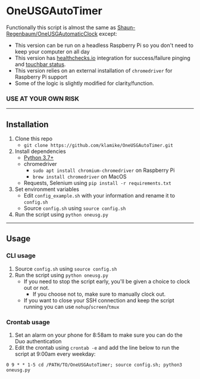 # OneUSGAutoTimer

Functionally this script is almost the same as [Shaun-Regenbaum/OneUSGAutomaticClock](https://github.com/Shaun-Regenbaum/OneUSGAutomaticClock) except:
- This version can be run on a headless Raspberry Pi so you don't need to keep your computer on all day
- This version has [healthchecks.io](https://healthchecks.io) integration for success/failure pinging and [touchbar status](https://github.com/klamike/btt-healthchecks).
- This version relies on an external installation of `chromedriver` for Raspberry Pi support
- Some of the logic is slightly modified for clarity/function.

### USE AT YOUR OWN RISK
___

## Installation

1. Clone this repo
    - `git clone https://github.com/klamike/OneUSGAutoTimer.git`
2. Install dependencies
    - [Python 3.7+](https://www.python.org/downloads/)
    - chromedriver
      - `sudo apt install chromium-chromedriver` on Raspberry Pi
      - `brew install chromedriver` on MacOS
    - Requests, Selenium using `pip install -r requirements.txt`
3. Set environment variables
    - Edit `config_example.sh` with your information and rename it to `config.sh`
    - Source `config.sh` using `source config.sh`
4. Run the script using `python oneusg.py`

___

## Usage

### CLI usage

1. Source `config.sh` using `source config.sh`
2. Run the script using `python oneusg.py`
   - If you need to stop the script early, you'll be given a choice to clock out or not.
      - If you choose not to, make sure to manually clock out.
   - If you want to close your SSH connection and keep the script running you can use `nohup`/`screen`/`tmux`

### Crontab usage

1. Set an alarm on your phone for 8:58am to make sure you can do the Duo authentication
2. Edit the crontab using `crontab -e` and add the line below to run the script at 9:00am every weekday:

`0 9 * * 1-5 cd /PATH/TO/OneUSGAutoTimer; source config.sh; python3 oneusg.py`
